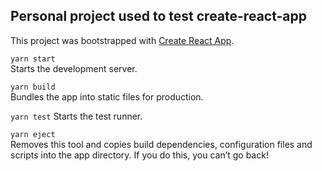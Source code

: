 Personal project used to test create-react-app
----

This project was bootstrapped with [Create React App](https://github.com/facebook/create-react-app).

`yarn start`  
Starts the development server.

`yarn build`  
Bundles the app into static files for production.

`yarn test` 
Starts the test runner.

`yarn eject`  
Removes this tool and copies build dependencies, configuration files
and scripts into the app directory. If you do this, you can’t go back!
